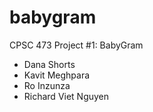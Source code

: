# babygram
CPSC 473 Project #1: BabyGram 
- Dana Shorts
- Kavit Meghpara
- Ro Inzunza
- Richard Viet Nguyen
